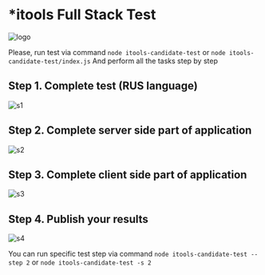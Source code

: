 # *itools Full Stack Test
![logo](https://bytebucket.org/archik/itools-candidate-test/raw/53dd1b388d2218b67a49ba18512393f3657d3e9e/media/logo.png "logo")


Please, run test via command `node itools-candidate-test` or `node itools-candidate-test/index.js`
And perform all the tasks step by step

## Step 1. Complete test (RUS language)

![s1](https://bytebucket.org/archik/itools-candidate-test/raw/53dd1b388d2218b67a49ba18512393f3657d3e9e/media/s1.png "s1")

## Step 2. Complete server side part of application

![s2](https://bytebucket.org/archik/itools-candidate-test/raw/53dd1b388d2218b67a49ba18512393f3657d3e9e/media/s2.png "s2")

## Step 3. Complete client side part of application

![s3](https://bytebucket.org/archik/itools-candidate-test/raw/53dd1b388d2218b67a49ba18512393f3657d3e9e/media/s3.png "s3")

## Step 4. Publish your results

![s4](https://bytebucket.org/archik/itools-candidate-test/raw/53dd1b388d2218b67a49ba18512393f3657d3e9e/media/s4.png "s4")


You can run specific test step via command `node itools-candidate-test --step 2` or `node itools-candidate-test -s 2`